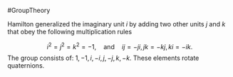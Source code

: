 #GroupTheory 


Hamilton generalized the imaginary unit $i$ by adding two other units $j$ and $k$ that obey the following multiplication rules 

$$
i^2 = j^2 = k^2 = -1, \quad \text{and} \quad ij = -ji,jk = -kj , ki = -ik.
$$
The group consists of: $1,-1,i,-i,j,-j,k,-k$. These elements rotate quaternions.